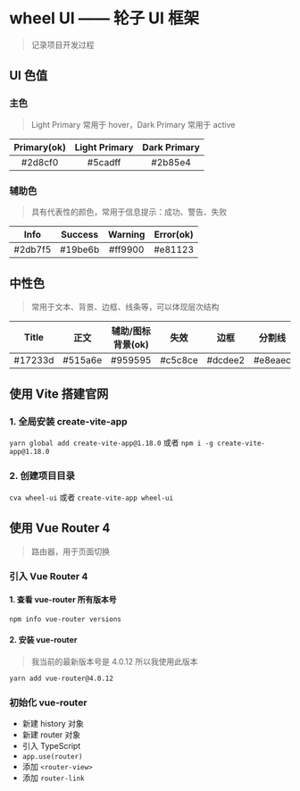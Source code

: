# wheel UI —— 轮子 UI 框架

> 记录项目开发过程

## UI 色值

### 主色

> Light Primary 常用于 hover，Dark Primary 常用于 active

| Primary(ok) | Light Primary | Dark Primary |
| :---------: | :-----------: | :----------: |
|   #2d8cf0   |    #5cadff    |   #2b85e4    |

### 辅助色

> 具有代表性的颜色，常用于信息提示：成功、警告、失败

|  Info   | Success | Warning | Error(ok) |
| :-----: | :-----: | :-----: | :-------: |
| #2db7f5 | #19be6b | #ff9900 |  #e81123  |

## 中性色

> 常用于文本、背景、边框、线条等，可以体现层次结构

|  Title  |  正文   | 辅助/图标背景(ok) |  失效   |  边框   | 分割线  | 背景(ok) |
| :-----: | :-----: | :---------------: | :-----: | :-----: | :-----: | :------: |
| #17233d | #515a6e |      #959595      | #c5c8ce | #dcdee2 | #e8eaec | #f8f8f8  |

## 使用 Vite 搭建官网

### 1. 全局安装 create-vite-app

`yarn global add create-vite-app@1.18.0` 或者 `npm i -g create-vite-app@1.18.0`

### 2. 创建项目目录

`cva wheel-ui` 或者 `create-vite-app wheel-ui`

## 使用 Vue Router 4

> 路由器，用于页面切换

### 引入 Vue Router 4

#### 1. 查看 vue-router 所有版本号

`npm info vue-router versions`

#### 2. 安装 vue-router

> 我当前的最新版本号是 4.0.12 所以我使用此版本

`yarn add vue-router@4.0.12`

### 初始化 vue-router

- 新建 history 对象
- 新建 router 对象
- 引入 TypeScript
- `app.use(router)`
- 添加 `<router-view>`
- 添加 `router-link`
